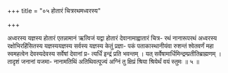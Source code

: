 +++
title = "०५ होतारं चित्ररथमध्वरस्य"

+++

अध्वरस्य यज्ञस्य होतारं एतन्नामानं ऋत्विजं यद्वा होतारं देवानामाह्वातारं चित्र- रथं नानारूपरथं अध्वरस्य रक्षोभिरहिंसितस्य यज्ञस्ययज्ञस्य सर्वस्य यज्ञस्य केतुं प्रज्ञा- पकं पताकास्थानीयंवा रुशन्तं श्वेतवर्णं महा स्वमहत्वेन देवस्यदेवस्य सर्वेषां देवानां प्र- त्यर्धिं इन्द्रं प्रति भवन्तम् । यत् सर्वेषामार्धिमिन्द्रम्प्रतीतिब्राह्मणम् । तादृशं जनानां यजमा- नानामतिथिं अतिथिवत्पूज्यं अग्निं तु क्षिप्रं श्रिया श्रियेर्थं वयं स्तुमः ॥ ५ ॥